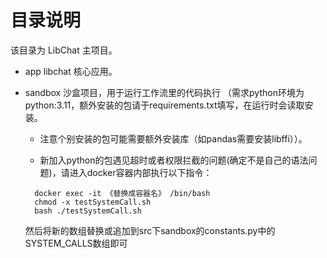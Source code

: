 # 目录说明

该目录为 LibChat 主项目。

- app libchat 核心应用。
- sandbox 沙盒项目，用于运行工作流里的代码执行 （需求python环境为python:3.11，额外安装的包请于requirements.txt填写，在运行时会读取安装。

  - 注意个别安装的包可能需要额外安装库（如pandas需要安装libffi））。

  - 新加入python的包遇见超时或者权限拦截的问题(确定不是自己的语法问题)，请进入docker容器内部执行以下指令：

  ```shell
    docker exec -it 《替换成容器名》 /bin/bash
    chmod -x testSystemCall.sh
    bash ./testSystemCall.sh
  ```

  然后将新的数组替换或追加到src下sandbox的constants.py中的SYSTEM_CALLS数组即可
